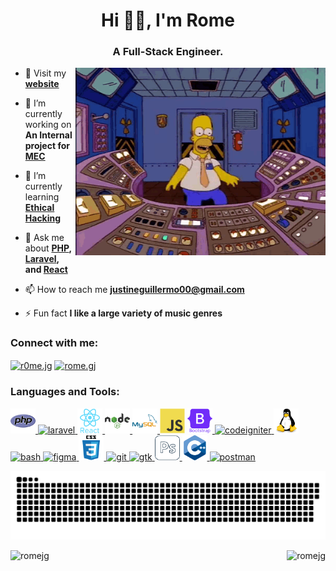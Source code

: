 <h1 align="center">Hi 👋🏾, I'm Rome</h1>
<h3 align="center">A Full-Stack Engineer.</h3>
<img align="right" alt="Coding" width="400" src="homer.gif">

- 🔗 Visit my **[website](https://portfolio-romejg.rf.gd)**

- 🔭 I’m currently working on **An Internal project for [MEC](https://mec.ph/)**

- 🌱 I’m currently learning **[Ethical Hacking](https://www.amazon.com/Hacking-Art-Exploitation-Jon-Erickson/dp/1593271441)**

- 💬 Ask me about **[PHP](https://php.org), [Laravel](https://laravel.com/), and [React](https://react.dev)**

- 📫 How to reach me **justineguillermo00@gmail.com**

- ⚡ Fun fact **I like a large variety of music genres**

<h3 align="left">Connect with me:</h3>
<p align="left">
<a href="https://fb.com/r0me.jg" target="blank"><img align="center" src="https://raw.githubusercontent.com/rahuldkjain/github-profile-readme-generator/master/src/images/icons/Social/facebook.svg" alt="r0me.jg" height="30" width="40" /></a>
<a href="https://instagram.com/rome.gj" target="blank"><img align="center" src="https://raw.githubusercontent.com/rahuldkjain/github-profile-readme-generator/master/src/images/icons/Social/instagram.svg" alt="rome.gj" height="30" width="40" /></a>
  
</p>
<h3 align="left">Languages and Tools:</h3>
<p align="left">
  <a href="https://www.php.net" target="_blank" rel="noreferrer">
    <img
      src="https://raw.githubusercontent.com/devicons/devicon/master/icons/php/php-original.svg"
      alt="php"
      width="40"
      height="40"
    />
  </a>
  <a href="https://laravel.com/" target="_blank" rel="noreferrer">
    <img
      src="https://cdn.worldvectorlogo.com/logos/laravel-2.svg"
      alt="laravel"
      width="40"
      height="40"
    />
  </a>
  <a href="https://reactjs.org/" target="_blank" rel="noreferrer">
    <img
      src="https://raw.githubusercontent.com/devicons/devicon/master/icons/react/react-original-wordmark.svg"
      alt="react"
      width="40"
      height="40"
    />
  </a>
  <a href="https://nodejs.org" target="_blank" rel="noreferrer">
    <img
      src="https://raw.githubusercontent.com/devicons/devicon/master/icons/nodejs/nodejs-original-wordmark.svg"
      alt="nodejs"
      width="40"
      height="40"
    />
  </a>
  <a
    href="https://developer.mozilla.org/en-US/docs/Web/JavaScript"
    target="_blank"
    rel="noreferrer"
  >
  <a href="https://www.mysql.com/" target="_blank" rel="noreferrer">
    <img
      src="https://raw.githubusercontent.com/devicons/devicon/master/icons/mysql/mysql-original-wordmark.svg"
      alt="mysql"
      width="40"
      height="40"
    />
  </a>
    <img
      src="https://raw.githubusercontent.com/devicons/devicon/master/icons/javascript/javascript-original.svg"
      alt="javascript"
      width="40"
      height="40"
    />
  </a>
  <a href="https://getbootstrap.com" target="_blank" rel="noreferrer">
    <img
      src="https://raw.githubusercontent.com/devicons/devicon/master/icons/bootstrap/bootstrap-plain-wordmark.svg"
      alt="bootstrap"
      width="40"
      height="40"
    />
  </a>
  <!-- gonna learn this sa future -->
  <!-- <a href="https://www.docker.com/" target="_blank" rel="noreferrer">
    <img
      src="https://raw.githubusercontent.com/devicons/devicon/master/icons/docker/docker-original-wordmark.svg"
      alt="docker"
      width="40"
      height="40"
    />
  </a> -->
  <a href="https://codeigniter.com" target="_blank" rel="noreferrer">
    <img
      src="https://cdn.worldvectorlogo.com/logos/codeigniter.svg"
      alt="codeigniter"
      width="40"
      height="40"
    />
  </a>
  <a href="https://www.linux.org/" target="_blank" rel="noreferrer">
    <img
      src="https://raw.githubusercontent.com/devicons/devicon/master/icons/linux/linux-original.svg"
      alt="linux"
      width="40"
      height="40"
    />
  </a>
  <a href="https://www.gnu.org/software/bash/" target="_blank" rel="noreferrer">
    <img
      src="https://upload.wikimedia.org/wikipedia/commons/a/a3/Bash_Logo_White.svg"
      alt="bash"
      width="40"
      height="40"
    />
  </a>
  <a href="https://www.figma.com/" target="_blank" rel="noreferrer">
    <img
      src="https://www.vectorlogo.zone/logos/figma/figma-icon.svg"
      alt="figma"
      width="40"
      height="40"
    />
  </a>
  <a href="https://www.w3schools.com/css/" target="_blank" rel="noreferrer">
    <img
      src="https://raw.githubusercontent.com/devicons/devicon/master/icons/css3/css3-original-wordmark.svg"
      alt="css3"
      width="40"
      height="40"
    />
  </a>
  <a href="https://git-scm.com/" target="_blank" rel="noreferrer">
    <img
      src="https://www.vectorlogo.zone/logos/git-scm/git-scm-icon.svg"
      alt="git"
      width="40"
      height="40"
    />
  </a>
  <a href="https://www.gtk.org/" target="_blank" rel="noreferrer">
    <img
      src="https://upload.wikimedia.org/wikipedia/commons/7/71/GTK_logo.svg"
      alt="gtk"
      width="40"
      height="40"
    />
  </a>

  <a href="https://www.photoshop.com/en" target="_blank" rel="noreferrer">
    <img
      src="https://raw.githubusercontent.com/devicons/devicon/master/icons/photoshop/photoshop-line.svg"
      alt="photoshop"
      width="40"
      height="40"
    />
  </a>
  <a href="https://www.w3schools.com/cpp/" target="_blank" rel="noreferrer"> 
    <img src="https://raw.githubusercontent.com/devicons/devicon/master/icons/cplusplus/cplusplus-original.svg" alt="cplusplus" width="40" height="40"/> 
  </a> 
  <a href="https://postman.com" target="_blank" rel="noreferrer"> 
    <img src="https://www.vectorlogo.zone/logos/getpostman/getpostman-icon.svg" alt="postman" width="40" height="40"/> 
  </a>
</p>


<a href="https://www.youtube.com/watch?v=dQw4w9WgXcQ" target="_blank"><img src="contributions.svg"></a>

<p><img align="left" src="https://github-readme-stats.vercel.app/api/top-langs?username=romejg&show_icons=true&theme=highcontrast&bg_color=0d1117&hide_border=true&locale=en&layout=compact" alt="romejg" /></p>

<p>&nbsp;<img align="right" src="https://github-readme-stats.vercel.app/api?username=romejg&show_icons=true&theme=highcontrast&bg_color=0d1117&hide_border=true&locale=en" alt="romejg" /></p>
